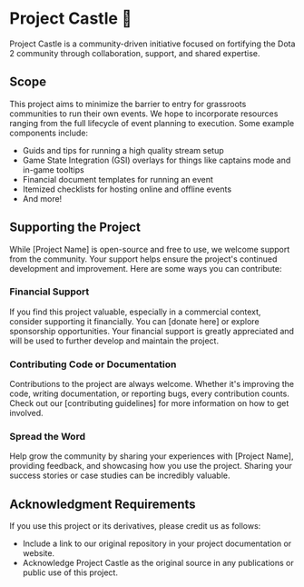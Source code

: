 # Project Castle 🏰

Project Castle is a community-driven initiative focused on fortifying the Dota 2 community through collaboration, support, and shared expertise.

## Scope

This project aims to minimize the barrier to entry for grassroots communities to run their own events. We hope to incorporate resources ranging from the full lifecycle of event planning to execution. Some example components include:

- Guids and tips for running a high quality stream setup
- Game State Integration (GSI) overlays for things like captains mode and in-game tooltips
- Financial document templates for running an event
- Itemized checklists for hosting online and offline events
- And more!

## Supporting the Project

While [Project Name] is open-source and free to use, we welcome support from the community. Your support helps ensure the project's continued development and improvement. Here are some ways you can contribute:

### Financial Support

If you find this project valuable, especially in a commercial context, consider supporting it financially. You can [donate here] or explore sponsorship opportunities. Your financial support is greatly appreciated and will be used to further develop and maintain the project.

### Contributing Code or Documentation

Contributions to the project are always welcome. Whether it's improving the code, writing documentation, or reporting bugs, every contribution counts. Check out our [contributing guidelines] for more information on how to get involved.

### Spread the Word

Help grow the community by sharing your experiences with [Project Name], providing feedback, and showcasing how you use the project. Sharing your success stories or case studies can be incredibly valuable.


## Acknowledgment Requirements

If you use this project or its derivatives, please credit us as follows:

- Include a link to our original repository in your project documentation or website.
- Acknowledge Project Castle as the original source in any publications or public use of this project.
